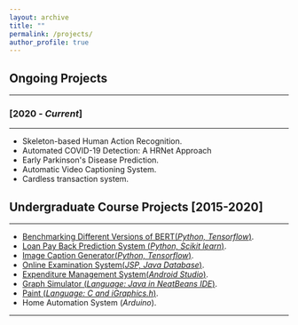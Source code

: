```yaml
---
layout: archive
title: ""
permalink: /projects/
author_profile: true
---
```


## Ongoing Projects
----------------

### [2020 - *Current*]
-----------
* Skeleton-based Human Action Recognition.
* Automated COVID-19 Detection: A HRNet Approach
* Early Parkinson's Disease Prediction.
* Automatic Video Captioning System.
* Cardless transaction system.

## Undergraduate Course Projects [2015-2020]
----------------
* [Benchmarking Different Versions of BERT(*Python, Tensorflow*)](https://github.com/joyjft/Benchmarking-different-version-of-bert-).
* [Loan Pay Back Prediction System (*Python, Scikit learn*)](https://github.com/joyjft/Data-Science-Machine-Learning/tree/master/Loan%20Pay%20Back%20Predictor).
* [Image Caption Generator(*Python, Tensorflow*)](https://github.com/joyjft/Image-Caption-Genarator).
* [Online Examination System(*JSP, Java Database*)](https://github.com/joyjft/Online-Written-Examination-System).
* [Expenditure Management System(*Android Studio*)](https://github.com/joyjft/DailyCost).
* [Graph Simulator (*Language: Java in NeatBeans IDE*)](https://github.com/joyjft/Graph-Simulator).
* [Paint (*Language: C and iGraphics.h*)](https://github.com/sajib-kumar/Paint).
* Home Automation System (*Arduino*).

__________________________________________________
